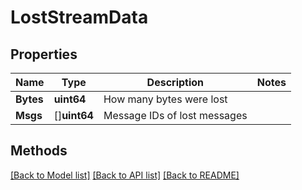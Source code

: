 # LostStreamData

## Properties

Name | Type | Description | Notes
------------ | ------------- | ------------- | -------------
**Bytes** | **uint64** | How many bytes were lost | 
**Msgs** | []**uint64** | Message IDs of lost messages | 

## Methods


[[Back to Model list]](../README.md#documentation-for-models) [[Back to API list]](../README.md#documentation-for-api-endpoints) [[Back to README]](../README.md)


